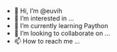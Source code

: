 - 👋 Hi, I’m @euvih
- 👀 I’m interested in ...
- 🌱 I’m currently learning  Paython
- 💞️ I’m looking to collaborate on ...
- 📫 How to reach me ...

<!---
euvih/euvih is a ✨ special ✨ repository because its `README.md` (this file) appears on your GitHub profile.
You can click the Preview link to take a look at your changes.
--->

